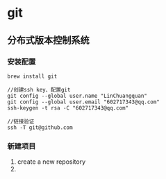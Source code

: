 # git #

## 分布式版本控制系统 ##

### 安装配置 ###

```
brew install git

//创建ssh key、配置git
git config --global user.name "LinChuangquan"
git config --global user.email "602717343@qq.com"
ssh-keygen -t rsa -C "602717343@qq.com"

//链接验证
ssh -T git@github.com
```

### 新建项目 ###

1. create a new repository
2. 

